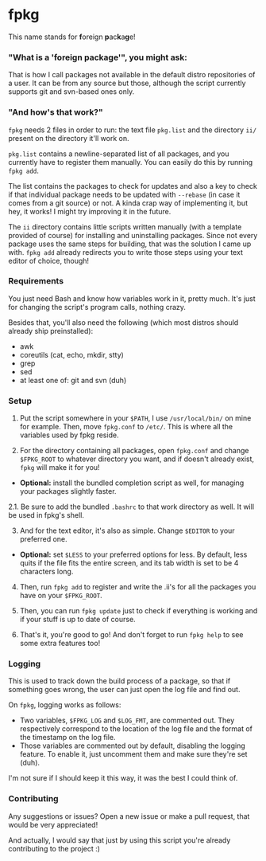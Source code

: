 # fpkg

This name stands for **f**oreign **p**ac**k**a**g**e!

### "What is a 'foreign package'", you might ask:

That is how I call packages not available in the default distro repositories of a user.
It can be from any source but those, although the script currently supports git and
svn-based ones only.

### "And how's that work?"

`fpkg` needs 2 files in order to run: the text file `pkg.list` and the directory
`ii/` present on the directory it'll work on.

`pkg.list` contains a newline-separated list of all packages, and you currently have to
register them manually. You can easily do this by running `fpkg add`.

The list contains the packages to check for updates and also a key to check if that
individual package needs to be updated with `--rebase` (in case it comes from a git
source) or not. A kinda crap way of implementing it, but hey, it works! I might try
improving it in the future.

The `ii` directory contains little scripts written manually (with a template provided of
course) for installing and uninstalling packages. Since not every package uses the same
steps for building, that was the solution I came up with. `fpkg add` already redirects
you to write those steps using your text editor of choice, though!

### Requirements

You just need Bash and know how variables work in it, pretty much. It's just for changing
the script's program calls, nothing crazy.

Besides that, you'll also need the following (which most distros should already ship
preinstalled):

- awk
- coreutils (cat, echo, mkdir, stty)
- grep
- sed
- at least one of: git and svn (duh)

### Setup

1. Put the script somewhere in your `$PATH`, I use `/usr/local/bin/` on mine for example.
Then, move `fpkg.conf` to `/etc/`. This is where all the variables used by fpkg reside.

2. For the directory containing all packages, open `fpkg.conf` and change `$FPKG_ROOT` to
whatever directory you want, and if doesn't already exist, `fpkg` will make it for you!

- **Optional:** install the bundled completion script as well, for managing your packages
  slightly faster.

2.1. Be sure to add the bundled `.bashrc` to that work directory as well. It will be used
in fpkg's shell.

3. And for the text editor, it's also as simple. Change `$EDITOR` to your preferred one.

- **Optional:** set `$LESS` to your preferred options for less. By default,
  less quits if the file fits the entire screen, and its tab width is set to be
  4 characters long.

4. Then, run `fpkg add` to register and write the .ii's for all the packages you have on
your `$FPKG_ROOT`.

5. Then, you can run `fpkg update` just to check if everything is working and if your
stuff is up to date of course.

6. That's it, you're good to go! And don't forget to run `fpkg help` to see some extra
features too!

### Logging

This is used to track down the build process of a package, so that if something goes
wrong, the user can just open the log file and find out.

On `fpkg`, logging works as follows:

- Two variables, `$FPKG_LOG` and `$LOG_FMT`, are commented out. They respectively
correspond to the location of the log file and the format of the timestamp on the log
file.
- Those variables are commented out by default, disabling the logging feature. To enable
it, just uncomment them and make sure they're set (duh).

I'm not sure if I should keep it this way, it was the best I could think of.

### Contributing

Any suggestions or issues? Open a new issue or make a pull request, that would be very
appreciated!

And actually, I would say that just by using this script you're already contributing to
the project :)
